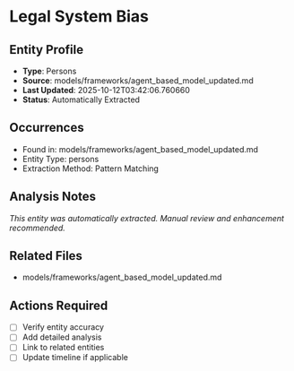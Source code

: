 # Legal System Bias

## Entity Profile
- **Type**: Persons
- **Source**: models/frameworks/agent_based_model_updated.md
- **Last Updated**: 2025-10-12T03:42:06.760660
- **Status**: Automatically Extracted

## Occurrences
- Found in: models/frameworks/agent_based_model_updated.md
- Entity Type: persons
- Extraction Method: Pattern Matching

## Analysis Notes
*This entity was automatically extracted. Manual review and enhancement recommended.*

## Related Files
- models/frameworks/agent_based_model_updated.md

## Actions Required
- [ ] Verify entity accuracy
- [ ] Add detailed analysis
- [ ] Link to related entities
- [ ] Update timeline if applicable
